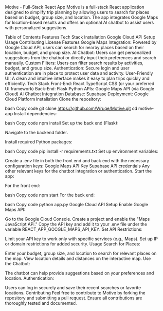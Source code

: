 Motive - Full-Stack React App
Motive is a full-stack React application designed to simplify trip planning by allowing users to search for places based on budget, group size, and location. The app integrates Google Maps for location-based results and offers an optional AI chatbot to assist users with personalized suggestions.

Table of Contents
Features
Tech Stack
Installation
Google Cloud API Setup
Usage
Contributing
License
Features
Google Maps Integration: Powered by Google Cloud API, users can search for nearby places based on their location, budget, and group size.
AI Chatbot: Users can get personalized suggestions from the chatbot or directly input their preferences and search manually.
Custom Filters: Users can filter search results by activities, budget, and group size.
Authentication: Secure login and user authentication are in place to protect user data and activity.
User-Friendly UI: A clean and intuitive interface makes it easy to plan trips quickly and efficiently.
Tech Stack
Front-End:
React
TypeScript
CSS (or your preferred UI framework)
Back-End:
Flask
Python
APIs:
Google Maps API (via Google Cloud)
AI Chatbot Integration
Database:
Supabase
Deployment:
Google Cloud Platform
Installation
Clone the repository:

bash
Copy code
git clone https://github.com/Wruqe/Motive.git
cd motive-app
Install dependencies:

bash
Copy code
npm install
Set up the back end (Flask):

Navigate to the backend folder.

Install required Python packages:

bash
Copy code
pip install -r requirements.txt
Set up environment variables:

Create a .env file in both the front end and back end with the necessary configuration keys:
Google Maps API Key
Supabase API credentials
Any other relevant keys for the chatbot integration or authentication.
Start the app:

For the front end:

bash
Copy code
npm start
For the back end:

bash
Copy code
python app.py
Google Cloud API Setup
Enable Google Maps API:

Go to the Google Cloud Console.
Create a project and enable the "Maps JavaScript API."
Copy the API key and add it to your .env file under the variable REACT_APP_GOOGLE_MAPS_API_KEY.
Set API Restrictions:

Limit your API key to work only with specific services (e.g., Maps).
Set up IP or domain restrictions for added security.
Usage
Search for Places:

Enter your budget, group size, and location to search for relevant places on the map.
View location details and distances on the interactive map.
Use the Chatbot:

The chatbot can help provide suggestions based on your preferences and location.
Authentication:

Users can log in securely and save their recent searches or favorite locations.
Contributing
Feel free to contribute to Motive by forking the repository and submitting a pull request. Ensure all contributions are thoroughly tested and documented.


